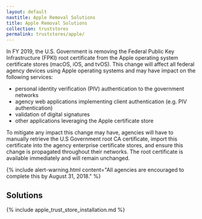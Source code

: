 ```yaml
---
layout: default
navtitle: Apple Removal Solutions
title: Apple Removal Solutions
collection: truststores
permalink: truststores/apple/
---
```

In FY 2019, the U.S. Government is removing the Federal Public Key Infrastructure (FPKI) root certificate from the Apple operating system certificate stores (macOS, iOS, and tvOS). This change will affect all federal agency devices using Apple operating systems and may have impact on the following services:  

- personal identity verification (PIV) authentication to the government networks
- agency web applications implementing client authentication (e.g. PIV authentication)
- validation of digital signatures
- other applications leveraging the Apple certificate store

To mitigate any impact this change may have, agencies will have to manually retrieve the U.S Government root CA certificate, import this certificate into the agency enterprise certificate stores, and ensure this change is propagated throughout their networks. The root certificate is available immediately and will remain unchanged. 

{% include alert-warning.html content="All agencies are encouraged to complete this by August 31, 2018." %} 


## Solutions ##
{% include apple_trust_store_installation.md %}
